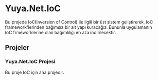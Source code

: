 # Yuya.Net.IoC

Bu projede IoC(Inversion of Control) ile ilgili bir üst sistem geliştirerek, IoC framework'lerinden bağımsız bir alt yapı kuracağız. Bununla uygulamanın IoC frmeworklerine olan bağımlılığı en aza indirilecektir.

## Projeler

### Yuya.Net.IoC Projesi

Bu proje IoC için ana projedir.